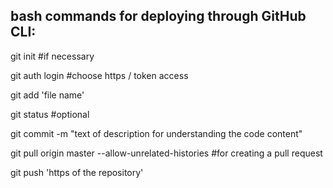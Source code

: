 
bash commands for deploying through GitHub CLI:
---------------------------------------------------

git init           #if necessary

git auth login        #choose https / token access

git add 'file name'

git status        #optional

git commit -m "text of description for understanding the code content"

git pull origin master --allow-unrelated-histories           #for creating a pull request

git push 'https of the repository'

